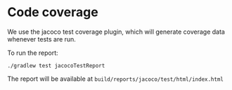 # Code coverage

We use the jacoco test coverage plugin, which will generate coverage data whenever tests are run.

To run the report:
```
./gradlew test jacocoTestReport
```

The report will be available at `build/reports/jacoco/test/html/index.html`